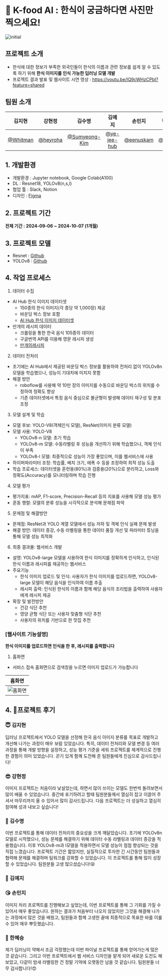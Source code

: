 # 🍚 K-food AI : 한식이 궁금하다면 사진만 찍으세요!
![initial](https://github.com/user-attachments/assets/d4067f65-f70e-433d-9321-cba797dc4891)

## 프로젝트 소개
- 한식에 대한 정보가 부족한 외국인들이 한식의 이름과 관련 정보를 쉽게 알 수 있도록 하기 위해 **한식 이미지를 인식 가능한 딥러닝 모델 개발**
- 프로젝트 결과 발표 및 웹사이트 시연 영상 : https://youtu.be/lQ9cWHzCPbI?feature=shared 

## 팀원 소개
|**김지현**|**강현정**|**김수명**|**김예지**|**손민지**|**한혜승**|
|:---:|:---:|:---:|:---:|:---:|:---:|
|[@Whitman](https://github.com/Whitmanbeing)|[@heyroha](https://github.com/heyroha)|[@Sumyeong-Kim](https://github.com/Sumyeong-Kim)|[@ye-jee-hub](https://github.com/ye-jee-hub)|[@eenuskam](https://github.com/eenuskam)|[@tmd03](https://github.com/tmd03)|

## 1. 개발환경
- 개발환경 : Jupyter notebook, Google Colab(A100)
- DL : Resnet18, YOLOv8(n,s,l)
- 협업 툴 : Slack, Notion
- 디자인 : [Figma](https://www.figma.com/design/VMDwoKV4GzqOgX2aABLjcQ/%ED%8C%8C%EC%9D%B4%EB%84%90%ED%94%84%EB%A1%9C%EC%A0%9D%ED%8A%B8?node-id=1-2&m=dev&t=1NvERl7hZnqNRuDR-1)

## 2. 프로젝트 기간
**전체 기간 : 2024-09-06 ~ 2024-10-07 (1개월)**

## 3. 프로젝트 모델
- Resnet : [Github](링크)
- YOLOv8 : [Github](링크)

## 4. 작업 프로세스
1) 데이터 수집
- AI Hub 한식 이미지 데이터셋  
  * 150종의 한식 이미지(각 종당 약 1,000장) 제공  
  * 바운딩 박스 정보 포함  
  * [AI Hub 한식 이미지 데이터셋](https://aihub.or.kr/aihubdata/data/view.do?currMenu=115&topMenu=100&aihubDataSe=data&dataSetSn=79)
- 만개의 레시피 데이터  
  * 크롤링을 통한 한국 음식 105종의 데이터  
  * 구글번역 API를 이용해 영문 레시피 생성  
  * [만개의레시피](https://www.10000recipe.com)
    
2) 데이터 전처리
- 초기에는 AI Hub에서 제공된 바운딩 박스 정보를 활용하여 전처리 없이 YOLOv8n 모델을 학습했으나, 성능이 기대치에 미치지 못함
- 해결 방안
  * roboflow를 사용해 약 10만 장의 이미지를 수동으로 바운딩 박스의 위치를 수정하여 정확도 향상
  * 기존 데이터셋에서 특정 음식 중심으로 불균형이 발생해 데이터 재구성 및 분포 조정

3) 모델 설계 및 학습
- 모델 후보: YOLO-V8(객체인식 모델), ResNet(이미지 분류 모델)
- 모델 사용: YOLO-V8
  * YOLOv8-n 모델: 초기 학습 
  * YOLOv8-m 모델: 수동라벨링 후 성능을 개선하기 위해 학습했으나, 객체 인식이 부족
  * YOLOv8-l 모델: 최종적으로 성능이 가장 좋았으며, 이를 웹서비스에 사용 
- 하이퍼파라미터 조정: 학습률, 배치 크기, 에폭 수 등을 조정하여 최적 성능 도출
- 학습 프로세스: 데이터셋을 훈련용(80%)과 검증용(20%)으로 분리하고, Loss와 정확도(Accuracy)를 모니터링하며 학습 진행

4) 모델 평가
- 평가지표: mAP, F1-score, Precision-Recall 등의 지표를 사용해 모델 성능 평가
- 혼동 행렬: 모델의 분류 성능을 시각적으로 분석해 문제점 파악

5) 문제점 및 해결방안
- 문제점: ResNet과 YOLO 계열 모델에서 성능 저하 및 객체 인식 실패 문제 발생
- 해결 방안: 데이터 증강, 수동 라벨링을 통한 데이터 품질 개선 및 파라미터 튜닝을 통해 모델 성능 최적화

6) 최종 결과물: 웹서비스 개발
- 설명: YOLOv8-large 모델을 사용하여 한식 이미지를 정확하게 인식하고, 인식된 한식 이름과 레시피를 제공하는 웹서비스
- 주요기능
  * 한식 이미지 업로드 및 인식: 사용자가 한식 이미지를 업로드하면, YOLOv8-large 모델이 해당 음식을 인식하여 이름 추출
  * 레시피 출력: 인식된 한식의 이름과 함께 해당 음식의 조리법을 출력하여 사용자에게 레시피 제공
- 확장 및 발전방안
  * 건강 식단 추천
  * 영양 균형 식단 또는 사용자 맞춤형 식단 추천
  * 사용자의 위치를 기반으로 한 맛집 추천

### [웹사이트 기능설명]
**한식 이미지를 업로드하면 인식을 한 후, 레시피를 출력합니다**

1. 홈화면
- 서비스 접속 홈화면으로 검색창을 누르면 이미지 업로드가 가능합니다

| 홈화면 |
|----------|
|![홈화면](https://github.com/your-username/your-repo-name/blob/branch-name/path/to/image.png)|

## 4. 🫶프로젝트 후기

### 😇 김지현
딥러닝 프로젝트에서 YOLO 모델을 선정해 한국 음식 이미지 분류를 목표로 개발하고 개선해 나가는 과정이 매우 보람 있었습니다. 특히, 데이터 전처리와 모델 변경 등 여러 과정을 통해 개발 방향을 설정하고, 성능 평가 기준을 세워 프로젝트를 체계적으로 진행한 경험이 의미 있었습니다. 끈기 있게 함께 도전해 준 팀원들에게 진심으로 감사드립니다!
### 😎 강현정
이미지 프로젝트는 처음이라 낯설었는데, 하면서 많이 쓰이는 모델도 한번씩 돌려보면서 많이 배울 수 있었습니다. 중간에 포기하려고 할때 팀원분들께서 열심히 잡고 이끌어 주셔서 마무리까지 올 수 있어서 많이 감사드립니다. 다음 프로젝트는 더 성실하고 열심히 참여해 성과 내보고 싶습니다!
### 🥰 김수명
이번 프로젝트를 통해 데이터 전처리의 중요성을 크게 깨달았습니다. 초기에 YOLOv8n 모델로 시작했으나, 성능 문제를 해결하기 위해 데이터 수동 라벨링과 데이터 증강을 적용했습니다. 이후 YOLOv8-m과 l모델을 적용하면서 모델 성능이 점점 향상되는 것을 직접 느꼈습니다.
프로젝트 기간은 짧았지만, 실질적으로 투자한 긴 시간동안 팀원들과 협력해 문제를 해결하며 팀워크를 강화할 수 있었습니다. 이 프로젝트를 통해 많이 성장할 수 있었습니다. 팀원분들 고생 많으셨습니다!😝
### 🤩 김예지
### 😘 손민지
이미지 처리 프로젝트를 진행해보고 싶었는데, 이번 프로젝트를 통해 그 기회를 가질 수 있어서 매우 좋았습니다. 원하는 결과가 처음부터 나오지 않았지만 그것을 해결해 나가는 과정에서 많은 것을 배웠고, 팀원들과 함께 고생한 끝에 최종적으로 목표한 바를 이룰 수 있어 매우 뿌듯했습니다. 
### 🥳 한혜승
제가 딥러닝이 약해서 조금 걱정했는데 이번 파이널 프로젝트를 통해 얻어가는게 많은 것 같습니다. 그리고 이번 프로젝트에서 웹 서비스 디자인을 맡게 되어 새로운 도전도 해보았고, 다같이 밤새 라벨링한 건 정말 기억에 오랫동안 남을 것 같습니다. 팀원분들 너무 감사합니다!😍
